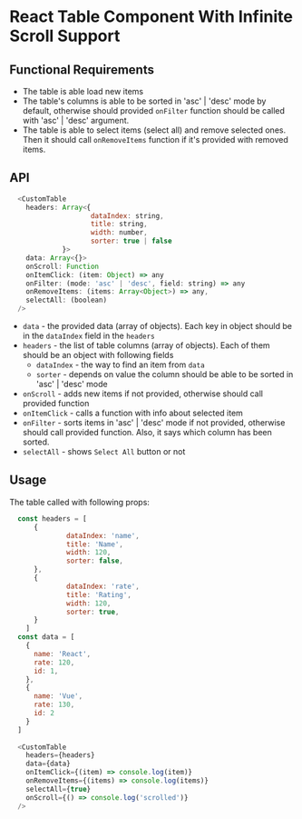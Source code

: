 # React Table Component With Infinite Scroll Support


## Functional Requirements

  - The table is able load new items
  - The table's columns is able to be sorted in 'asc' | 'desc' mode by default, otherwise should provided `onFilter` function should be called with 'asc' | 'desc' argument.
  - The table is able to select items (select all) and remove selected ones. Then it should call `onRemoveItems` function if it's provided with removed items. 

## API

```javascript
  <CustomTable
    headers: Array<{
                    dataIndex: string,
                    title: string,
                    width: number,
                    sorter: true | false
             }>
    data: Array<{}>
    onScroll: Function
    onItemClick: (item: Object) => any
    onFilter: (mode: 'asc' | 'desc', field: string) => any
    onRemoveItems: (items: Array<Object>) => any,
    selectAll: (boolean)
  />
```
- `data` - the provided data (array of objects). Each key in object should be in the `dataIndex` field in the `headers`
- `headers` - the list of table columns (array of objects). Each of them should be an object with following fields
  - `dataIndex` - the way to find an item from `data`
  - `sorter` - depends on value the column should be able to be sorted in 'asc' | 'desc' mode
- `onScroll` - adds new items if not provided, otherwise should call provided function
- `onItemClick` - calls a function with info about selected item
- `onFilter` - sorts items in 'asc' | 'desc' mode if not provided, otherwise should call provided function. Also, it says which column has been sorted.
- `selectAll` - shows `Select All` button or not

## Usage

The table called with following props: 

```javascript
  const headers = [
      {
              dataIndex: 'name',
              title: 'Name',
              width: 120,
              sorter: false,
      },
      {
              dataIndex: 'rate',
              title: 'Rating',
              width: 120,
              sorter: true,
      }
    ]
  const data = [
    {
      name: 'React',
      rate: 120,
      id: 1,
    }, 
    {
      name: 'Vue',
      rate: 130,
      id: 2
    }
  ]
  
  <CustomTable
    headers={headers}
    data={data}
    onItemClick={(item) => console.log(item)}
    onRemoveItems={(items) => console.log(items)}
    selectAll={true}
    onScroll={() => console.log('scrolled')}
  />
```
